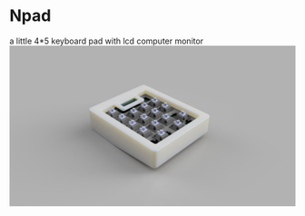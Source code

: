 # Npad
a little 4*5 keyboard pad with lcd computer monitor  
![image](https://github.com/Kingdoma/Npad/blob/main/Img/PadV1_2024-Dec-10_09-07-19AM-000_CustomizedView1551570801.jpg)
